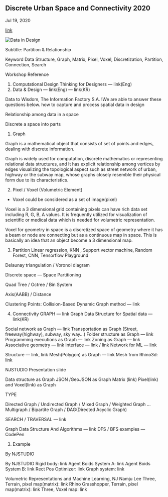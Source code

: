 ## Discrete Urban Space and Connectivity 2020

Jul 19, 2020

[link](https://medium.com/@nj-namju/discrete-urban-space-and-connectivity-492b3dbd0a81)


![Data in Design](https://raw.githubusercontent.com/NamjuLee/data/master/works/network/nnaSet.gif)


Subtitle: Partition & Relationship

Keyword
Data Structure, Graph, Matrix, Pixel, Voxel, Discretization, Partition, Connection, Search

Workshop Reference
1. Computational Design Thinking for Designers — link(Eng)
2. Data & Design — link(Eng) — link(KR)


Data to Wisdom, The Information Factory S.A.
!We are able to answer these questions below.
how to capture and process spatial data in design

Relationship among data in a space

Discrete a space into parts

1. Graph

Graph is a mathematical object that consists of set of points and edges, dealing with discrete information.

Graph is widely used for computation, discrete mathematics or representing relational data structures, and It has explicit relationship among vertices by edges visualizing the topological aspect such as street network of urban, highway or the subway map, whose graphs closely resemble their physical form due to its characteristics.


2. Pixel / Voxel (Volumetric Element)

- Voxel could be considered as a set of image(pixel)

Voxel is a 3 dimensional grid containing pixels can have rich data set including R, G, B, A values. It is frequently utilized for visualization of scientific or medical data which is needed for volumetric representation.

Voxel for geometry in space is a discretized space of geometry where it has a beam or node are connecting but as a continuous map in space. This is basically an idea that an object become a 3 dimensional map.

3. Partition
Linear regression, KNN , Support vector machine, Random Forest, CNN, Tensorflow Playground

Delaunay triangulation / Voronoi diagram

Discrete space — Space Partitioning

Quad Tree / Octree / Bin System

Axis(AABB) / Distance

Clustering Points: Collision-Based Dynamic Graph method — link

4. Connectivity
GRAPH — link
Graph Data Structure for Spatial data — link(KR)

Social network as Graph — link
Transportation as Graph (Street, freeway(highway), subway, sky way…)
Folder structure as Graph — link
Programming executions as Graph — link
Zoning as Graph — link
Associative geometry — link
Interface — link / link
Network for ML — link

Structure — link, link
Mesh(Polygon) as Graph — link
Mesh from Rhino3d: link

NJSTUDIO Presentation slide

Data structure as Graph
JSON /GeoJSON as Graph
Matrix (link) Pixel(link) and Voxel(link) as Graph

TYPE

Directed Graph / Undirected Graph / Mixed Graph / Weighted Graph
… Multigraph / Bipartite Graph / DAG(Directed Acyclic Graph)

SEARCH / TRAVERSAL — link

Graph Data Structure And Algorithms — link
DFS / BFS examples — CodePen

3. Example

By NJSTUDIO

By NJSTUDIO
Rigid body: link
Agent Boids System A: link
Agent Boids System B: link
Rect Pos Optimizer: link
Graph system: link


Volumetric Representations and Machine Learning, NJ Namju Lee
Three, Terrain, pixel map(matrix): link
Rhino Grasshopper, Terrain, pixel map(matrix): link
Three, Voxel map: link
